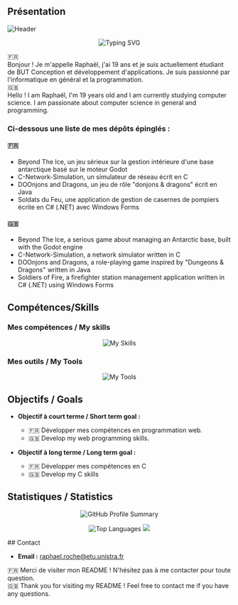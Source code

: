 ## Présentation
![Header](https://capsule-render.vercel.app/api?type=waving&color=gradient&customColorList=6,11,20&height=180&section=header&text=Raphaël%20Roche&fontSize=42&fontAlignY=35&desc=Full-Stack%20Developer%20in%20Progress&descSize=20&descAlignY=55&animation=twinkling)

<p align="center">
  <img src="https://readme-typing-svg.herokuapp.com?font=Fira+Code&size=22&duration=2500&pause=500&color=9D4EDD&center=true&vCenter=true&width=440&lines=Software+Engineering+Student;Full-Stack+Developer;Problem+Solver;Always+Learning" alt="Typing SVG" />
</p>

🇫🇷 
\
Bonjour ! Je m'appelle Raphaël, j'ai 19 ans et je suis actuellement étudiant de BUT Conception et développement d'applications. Je suis passionné par l'informatique en général et la programmation.
\
🇬🇧 
\
Hello ! I am Raphaël, I'm 19 years old and I am currently studying computer science. I am passionate about computer science in general and programming.

### Ci-dessous une liste de mes dépôts épinglés :
#### 🇫🇷 

- Beyond The Ice, un jeu sérieux sur la gestion intérieure d'une base antarctique basé sur le moteur Godot
- C-Network-Simulation, un simulateur de réseau écrit en C
- DOOnjons and Dragons, un jeu de rôle "donjons & dragons" écrit en Java
- Soldats du Feu, une application de gestion de casernes de pompiers écrite en C# (.NET) avec Windows Forms

#### 🇬🇧 

- Beyond The Ice, a serious game about managing an Antarctic base, built with the Godot engine
- C-Network-Simulation, a network simulator written in C
- DOOnjons and Dragons, a role-playing game inspired by "Dungeons & Dragons" written in Java
- Soldiers of Fire, a firefighter station management application written in C# (.NET) using Windows Forms

## Compétences/Skills

### Mes compétences / My skills

<p align="center">
  <img src="https://skillicons.dev/icons?i=html,js,css,c,cs,dotnet,java,php,bash,sqlite,godot" alt="My Skills">
</p>

### Mes outils / My Tools

<p align="center">
  <img src="https://skillicons.dev/icons?i=debian,git,idea,clion,react,laravel" alt="My Tools">
</p>

## Objectifs / Goals

- **Objectif à court terme / Short term goal :** 
    - 🇫🇷 Développer mes compétences en programmation web.
    - 🇬🇧 Develop my web programming skills.

- **Objectif à long terme / Long term goal :** 
    - 🇫🇷 Développer mes compétences en C
    - 🇬🇧 Develop my C skills

## Statistiques / Statistics

<p align="center">
  <img src="http://github-profile-summary-cards.vercel.app/api/cards/profile-details?username=raphaelroche&theme=2077" alt="GitHub Profile Summary"/>
</p>

<p align="center">
  <img src="http://github-profile-summary-cards.vercel.app/api/cards/repos-per-language?username=raphaelroche&theme=2077" alt="Top Languages"/>
  <img src="http://github-profile-summary-cards.vercel.app/api/cards/stats?username=raphaelroche1&theme=2077"/>
</p>
## Contact

- **Email :** raphael.roche@etu.unistra.fr

🇫🇷  Merci de visiter mon README ! N'hésitez pas à me contacter pour toute question.
\
🇬🇧  Thank you for visiting my README ! Feel free to contact me if you have any questions.
